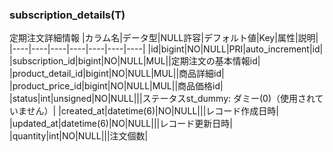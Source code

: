 ### subscription_details(T)
定期注文詳細情報
|カラム名|データ型|NULL許容|デフォルト値|Key|属性|説明|
|----|----|----|----|----|----|----|
|id|bigint|NO|NULL|PRI|auto_increment|id|
|subscription_id|bigint|NO|NULL|MUL||定期注文の基本情報id|
|product_detail_id|bigint|NO|NULL|MUL||商品詳細id|
|product_price_id|bigint|NO|NULL|MUL||商品価格id|
|status|int|unsigned|NO|NULL|||ステータスst_dummy: ダミー(0)（使用されていません）|
|created_at|datetime(6)|NO|NULL|||レコード作成日時|
|updated_at|datetime(6)|NO|NULL|||レコード更新日時|
|quantity|int|NO|NULL|||注文個数|